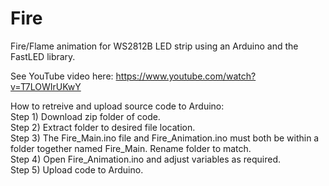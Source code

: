# Fire  

Fire/Flame animation for WS2812B LED strip using an Arduino and the FastLED library.  

See YouTube video here: https://www.youtube.com/watch?v=T7LOWIrUKwY

How to retreive and upload source code to Arduino:  
Step 1) Download zip folder of code.  
Step 2) Extract folder to desired file location.  
Step 3) The Fire_Main.ino file and Fire_Animation.ino must both be within a folder together named Fire_Main. Rename folder to match.  
Step 4) Open Fire_Animation.ino and adjust variables as required.  
Step 5) Upload code to Arduino.  
